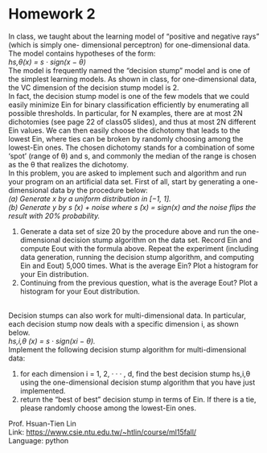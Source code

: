 # Homework 2

In class, we taught about the learning model of “positive and negative rays” (which is simply one- dimensional perceptron) for one-dimensional data. The model contains hypotheses of the form: </br>
*hs,θ(x) = s · sign(x − θ)* </br>
The model is frequently named the “decision stump” model and is one of the simplest learning models. As shown in class, for one-dimensional data, the VC dimension of the decision stump model is 2.</br>
In fact, the decision stump model is one of the few models that we could easily minimize Ein for binary classification efficiently by enumerating all possible thresholds. In particular, for N examples, there are at most 2N dichotomies (see page 22 of class05 slides), and thus at most 2N different Ein values. We can then easily choose the dichotomy that leads to the lowest Ein, where ties can be broken by randomly choosing among the lowest-Ein ones. The chosen dichotomy stands for a combination of some ‘spot’ (range of θ) and s, and commonly the median of the range is chosen as the θ that realizes the dichotomy.</br>
In this problem, you are asked to implement such and algorithm and run your program on an artificial data set. First of all, start by generating a one-dimensional data by the procedure below:</br>
*(a) Generate x by a uniform distribution in [−1, 1].*</br>
*(b) Generate y by s ̃(x) + noise where s ̃(x) = sign(x) and the noise flips the result with 20% probability.*</br>

1. Generate a data set of size 20 by the procedure above and run the one-dimensional decision stump algorithm on the data set. Record Ein and compute Eout with the formula above. Repeat the experiment (including data generation, running the decision stump algorithm, and computing Ein and Eout) 5,000 times. What is the average Ein? Plot a histogram for your Ein distribution.
2. Continuing from the previous question, what is the average Eout? Plot a histogram for your Eout distribution.</br></br>

Decision stumps can also work for multi-dimensional data. In particular, each decision stump now deals with a specific dimension i, as shown below.</br>
*hs,i,θ (x) = s · sign(xi − θ).*</br>
Implement the following decision stump algorithm for multi-dimensional data:</br>

1. for each dimension i = 1, 2, · · · , d, find the best decision stump hs,i,θ using the one-dimensional decision stump algorithm that you have just implemented.
2. return the “best of best” decision stump in terms of Ein. If there is a tie, please randomly choose among the lowest-Ein ones.

Prof. Hsuan-Tien Lin <br />
Link: https://www.csie.ntu.edu.tw/~htlin/course/ml15fall/ <br />
Language: python <br />
